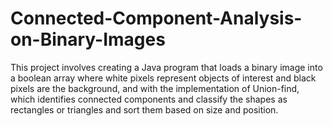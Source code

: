 # Connected-Component-Analysis-on-Binary-Images
This project involves creating a Java program that loads a binary image into a boolean array where white pixels represent objects of interest and black pixels are the
background, and with the implementation of Union-find, which identifies connected
components and classify the shapes as rectangles or triangles and sort them based on size
and position.
